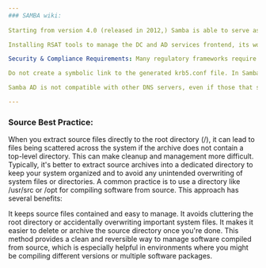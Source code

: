 ```yaml
---
### SAMBA wiki:
 
Starting from version 4.0 (released in 2012,) Samba is able to serve as an Active Directory (AD) domain controller (DC). Samba operates at the forest functional level of Windows Server 2008 R2 which is more than sufficient to manage sophisticated enterprises that use Windows 10/11 with strict compliance requirements (including NIST 800-171.) While NIST 800-171 is designed specifically for non-Federal (commercial) enterprises, with a separate set of guidelines – NIST 800-57 – developed to cover Federal systems and organisations, ISO 27001 is a more general standard and can be applicable to organisations of all types. 

Installing RSAT tools to manage the DC and AD services frontend, its worth to mention DHCP won't connect to RSAT tools. RSAT is designed primarily for managing Windows services. While it can interact with some non-Windows services that use protocols compatible with Windows (like Samba for Active Directory), it generally does not support managing non-Windows implementations of DHCP directly. This is because the DHCP service in Linux (commonly ISC DHCP Server) does not communicate with the same management protocols as the Windows DHCP service. 

Security & Compliance Requirements: Many regulatory frameworks require detailed logs of access to sensitive data. Given that SYSVOL and NETLOGON can contain sensitive information, auditing these shares can help meet such compliance needs. Ensure that your Samba configuration aligns with any relevant compliance requirements (like GDPR, HIPAA, SOC2) especially in handling logging and user data. 

Do not create a symbolic link to the generated krb5.conf file. In Samba 4.7 and later, the /usr/local/samba/private/ directory is no longer accessible by other users than the root user. If the file is a symbolic link, other users are not able to read the file and, for example, dynamic DNS updates fail if you use the BIND_DLZ DNS back end. Make sure that you provision the AD using a DNS domain that will not need to be changed. Samba does not support renaming the AD DNS zone and Kerberos realm. Do not use .local for the TLD, this is used by Avahi. 

Samba AD is not compatible with other DNS servers, even if those that supports tkey-gss updates, because parts of Samba (like the DNS management RPC server and the domain join) assume the replicated DNS entries in the AD Database are the same as those exposed over DNS. Likewise the security of the system depends on the ACLs on each DNS entry in AD. LMDB (Lightning Memory-Mapped Database) library, which is necessary for Samba as an Active Directory Domain Controller and for running self-tests. Samba uses LMDB for storing certain types of data efficiently 

---
```

### Source Best Practice: 

When you extract source files directly to the root directory (/), it can lead to files being scattered across the system if the archive does not contain a top-level directory. This can make cleanup and management more difficult. Typically, it's better to extract source archives into a dedicated directory to keep your system organized and to avoid any unintended overwriting of system files or directories. A common practice is to use a directory like /usr/src or /opt for compiling software from source. This approach has several benefits: 

 
It keeps source files contained and easy to manage. 
It avoids cluttering the root directory or accidentally overwriting important system files. 
It makes it easier to delete or archive the source directory once you're done. 
This method provides a clean and reversible way to manage software compiled from source, which is especially helpful in environments where you might be compiling different versions or multiple software packages. 
